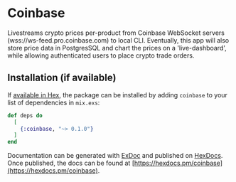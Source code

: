 # Coinbase

Livestreams crypto prices per-product from Coinbase WebSocket servers (wss://ws-feed.pro.coinbase.com) to local CLI.
Eventually, this app will also store price data in PostgresSQL and chart the prices on a 'live-dashboard', while allowing authenticated users to place crypto trade orders.


## Installation (if available)

If [available in Hex](https://hex.pm/docs/publish), the package can be installed
by adding `coinbase` to your list of dependencies in `mix.exs`:

```elixir
def deps do
  [
    {:coinbase, "~> 0.1.0"}
  ]
end
```

Documentation can be generated with [ExDoc](https://github.com/elixir-lang/ex_doc)
and published on [HexDocs](https://hexdocs.pm). Once published, the docs can
be found at [https://hexdocs.pm/coinbase](https://hexdocs.pm/coinbase).

